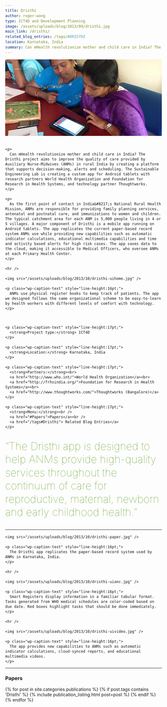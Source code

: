 ```yaml
---
title: Dristhi
author: roger-wong
type: ICT4D and Development Planning
image: /assets/uploads/blog/2013/09/dristhi.jpg
main_link: /dristhi/
related_blog_entries: /tags/#DRISTHI
location: Karnataka, India
summary: Can mHealth revolutionize mother and child care in India? The Sustainable Engineering Lab is creating a custom app for Android tablets with research partners World Health Organization and Foundation for Research in Health Systems, and technology partner Thoughtworks. The Dristhi app aims to improve the quality of care provided by Auxiliary Nurse-Midwives in rural India.
---
```

<div class="row-fluid">
  <div class="span12">
    <img src="/assets/uploads/blog/2013/10/dristhi-main.jpg" />
  </div>
</div>

<div class="row-fluid">
  <div class="span9">
    <br />

    <p>
      Can mHealth revolutionize mother and child care in India? The Dristhi project aims to improve the quality of care provided by Auxiliary Nurse-Midwives (ANMs) in rural India by creating a platform that supports decision-making, alerts and scheduling. The Sustainable Engineering Lab is creating a custom app for Android tablets with research partners World Health Organization and Foundation for Research in Health Systems, and technology partner Thoughtworks.
    </p>

    <p>
      As the first point of contact in India&#8217;s National Rural Health Mission, ANMs are responsible for providing family planning services, antenatal and postnatal care, and immunizations to women and children. The typical catchment area for each ANM is 5,000 people living in 4 or 5 villages. A major component of Dristhi is a mobile app running on Android tablets. The app replicates the current paper-based record system ANMs use while providing new capabilities such as automatic indicator calculations, educational multimedia capabilities and time and activity based alerts for high risk cases. The app saves data to the cloud, making it accessible to Medical Officers, who oversee ANMs at each Primary Health Center.
    </p>

    <hr />

    <img src="/assets/uploads/blog/2013/10/dristhi-uihome.jpg" />

    <p class="wp-caption-text" style="line-height:16pt;">
      ANMs use physical register books to keep track of patients. The app we designed follows the same organizational scheme to be easy-to-learn by health workers with different levels of comfort with technology.
    </p>
  </div>

  <div class="span3">
    <br />

    <p class="wp-caption-text" style="line-height:17pt;">
      <strong>Project type:</strong> ICT4D
    </p>

    <p class="wp-caption-text" style="line-height:17pt;">
      <strong>Location:</strong> Karnataka, India
    </p>

    <p class="wp-caption-text" style="line-height:17pt;">
      <strong>Partners:</strong><br>
      <a href="http://www.who.int/">World Health Organization</a><br>
      <a href="http://frhsindia.org/">Foundation for Research in Health Systems</a><br>
      <a href="http://www.thoughtworks.com/">Thoughtworks (Bangalore)</a>
    </p>

    <p class="wp-caption-text" style="line-height:17pt;">
      <strong>Menu:</strong><br />
      <a href="#Papers">Papers</a><br />
      <a href="/tags#Dristhi"> Related Blog Entries</a>
    </p>

  </div>
</div>

<div class="row-fluid">
  <div class="span12">
    <p style="font-size: 34px; text-decoration:italic; font-weight:100; color: #589917; line-height: 125%;">
      &#8220;The Dristhi app is designed to help ANMs provide high-quality services throughout the continuum of care for reproductive, maternal, newborn and early childhood health.&#8221;
    </p>
  </div>
</div>

<div class="row-fluid">
  <div class="span9">
    <hr />

    <img src="/assets/uploads/blog/2013/10/dristhi-paper.jpg" />

    <p class="wp-caption-text" style="line-height:16pt;">
      The Dristhi app replicates the paper-based record system used by ANMs in Karnataka, India.
    </p>

    <hr />

    <img src="/assets/uploads/blog/2013/10/dristhi-uianc.jpg" />

    <p class="wp-caption-text" style="line-height:16pt;">
      Smart Registers display information in a familiar tabular format. Tasks generated from WHO medical schedules are color-coded based on due date. Red boxes highlight tasks that should be done immediately.
    </p>

    <hr />

    <img src="/assets/uploads/blog/2013/10/dristhi-uivideo.jpg" />

    <p class="wp-caption-text" style="line-height:16pt;">
      The app provides new capabilities to ANMs such as automatic indicator calculations, cloud-synced reports, and educational multimedia videos.
    </p>
  </div>
</div>

<div class="row-fluid">
  <div class="span12">
    <hr />
    <a id="Papers"></a>
    <h3>Papers</h3>
    <p>
      <div style="list-style-type:none">
        {% for post in site.categories.publications %}
          {% if post.tags contains 'Dristhi' %}
            {% include publication_listing.html post=post %}
          {% endif %}
        {% endfor %}
      </div>
    </p>
  </div>
</div>
